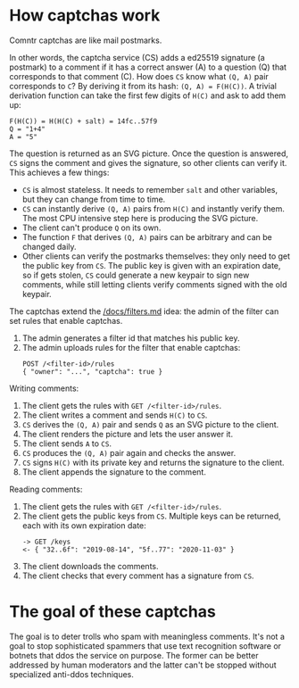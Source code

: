 # How captchas work

Comntr captchas are like mail postmarks.

In other words, the captcha service (CS) adds a ed25519 signature (a postmark) to a comment if it has a correct answer (A) to a question (Q) that corresponds to that comment (C). How does `CS` know what `(Q, A)` pair corresponds to `C`? By deriving it from its hash: `(Q, A) = F(H(C))`. A trivial derivation function can take the first few digits of `H(C)` and ask to add them up:

```
F(H(C)) = H(H(C) + salt) = 14fc..57f9
Q = "1+4"
A = "5"
```
The question is returned as an SVG picture. Once the question is answered, `CS` signs the comment and gives the signature, so other clients can verify it. This achieves a few things:

- `CS` is almost stateless. It needs to remember `salt` and other variables, but they can change from time to time.
- `CS` can instantly derive `(Q, A)` pairs from `H(C)` and instantly verify them. The most CPU intensive step here is producing the SVG picture.
- The client can't produce `Q` on its own.
- The function `F` that derives `(Q, A)` pairs can be arbitrary and can be changed daily.
- Other clients can verify the postmarks themselves: they only need to get the public key from `CS`. The public key is given with an expiration date, so if gets stolen, `CS` could generate a new keypair to sign new comments, while still letting clients verify comments signed with the old keypair.

The captchas extend the [/docs/filters.md](filters) idea: the admin of the filter can set rules that enable captchas.

1. The admin generates a filter id that matches his public key.
1. The admin uploads rules for the filter that enable captchas:
    ```
    POST /<filter-id>/rules
    { "owner": "...", "captcha": true }
    ```

Writing comments:

1. The client gets the rules with `GET /<filter-id>/rules`.
1. The client writes a comment and sends `H(C)` to `CS`.
1. `CS` derives the `(Q, A)` pair and sends `Q` as an SVG picture to the client.
1. The client renders the picture and lets the user answer it.
1. The client sends `A` to `CS`.
1. `CS` produces the `(Q, A)` pair again and checks the answer.
1. `CS` signs `H(C)` with its private key and returns the signature to the client.
1. The client appends the signature to the comment.

Reading comments:

1. The client gets the rules with `GET /<filter-id>/rules`.
1. The client gets the public keys from `CS`. Multiple keys can be returned, each with its own expiration date:
    ```
    -> GET /keys
    <- { "32..6f": "2019-08-14", "5f..77": "2020-11-03" }
    ```
1. The client downloads the comments.
1. The client checks that every comment has a signature from `CS`.

# The goal of these captchas

The goal is to deter trolls who spam with meaningless comments. It's not a goal to stop sophisticated spammers that use text recognition software or botnets that ddos the service on purpose. The former can be better addressed by human moderators and the latter can't be stopped without specialized anti-ddos techniques.
